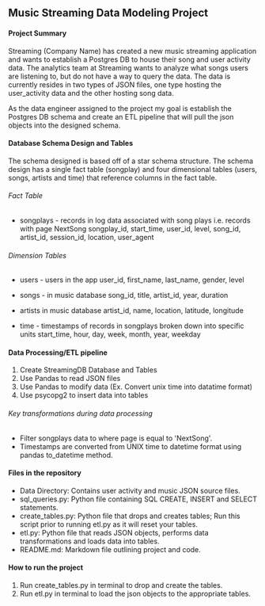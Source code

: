 ## Music Streaming Data Modeling Project

#### Project Summary
Streaming (Company Name) has created a new music streaming application and wants to establish a Postgres DB to house their song and user activity data. The analytics team at Streaming wants to analyze what songs users are listening to, but do not have a way to query the data. The data is currently resides in two types of JSON files, one type hosting the user_activity data and the other hosting song data. 

As the data engineer assigned to the project my goal is establish the Postgres DB schema and create an ETL pipeline that will pull the json objects into the designed schema.

#### Database Schema Design and Tables
The schema designed is based off of a star schema structure. The schema design has a single fact table (songplay) and four dimensional tables (users, songs, artists and time) that reference columns in the fact table. 

###### Fact Table

- songplays - records in log data associated with song plays i.e. records with page NextSong
  songplay_id, start_time, user_id, level, song_id, artist_id, session_id, location, user_agent
  
###### Dimension Tables

- users - users in the app
  user_id, first_name, last_name, gender, level
  
- songs - in music database
  song_id, title, artist_id, year, duration

- artists in music database
  artist_id, name, location, latitude, longitude

- time - timestamps of records in songplays broken down into specific units
  start_time, hour, day, week, month, year, weekday
  

#### Data Processing/ETL pipeline

1. Create StreamingDB Database and Tables
2. Use Pandas to read JSON files
3. Use Pandas to modify data (Ex. Convert unix time into datatime format)
3. Use psycopg2 to insert data into tables

###### Key transformations during data processing

- Filter songplays data to where page is equal to 'NextSong'.
- Timestamps are converted from UNIX time to datetime format using pandas to_datetime method. 

#### Files in the repository

- Data Directory: Contains user activity and music JSON source files.
- sql_queries.py: Python file containing SQL CREATE, INSERT and SELECT statements.
- create_tables.py: Python file that drops and creates tables; Run this script prior to running etl.py as it will 
  reset your tables.
- etl.py: Python file that reads JSON objects, performs data transformations and loads data into tables.
- README.md: Markdown file outlining project and code.

#### How to run the project

1. Run create_tables.py in terminal to drop and create the tables.
2. Run etl.py in terminal to load the json objects to the appropriate tables.

